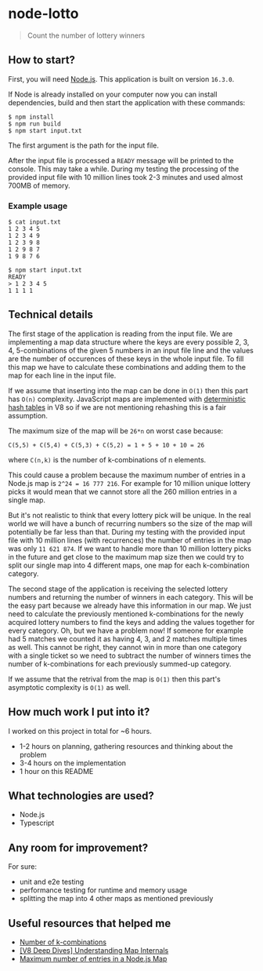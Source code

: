# node-lotto

> Count the number of lottery winners

## How to start?

First, you will need [Node.js](https://nodejs.org/). This application is built on version `16.3.0`.

If Node is already installed on your computer now you can install dependencies, build and then start the application with these commands:

```
$ npm install
$ npm run build
$ npm start input.txt
```

The first argument is the path for the input file.

After the input file is processed a `READY` message will be printed to the console. This may take a while. During my testing the processing of the provided input file with 10 million lines took 2-3 minutes and used almost 700MB of memory.

### Example usage

```
$ cat input.txt
1 2 3 4 5
1 2 3 4 9
1 2 3 9 8
1 2 9 8 7
1 9 8 7 6

$ npm start input.txt
READY
> 1 2 3 4 5
1 1 1 1
```

## Technical details

The first stage of the application is reading from the input file. We are implementing a map data structure where the keys are every possible 2, 3, 4, 5-combinations of the given 5 numbers in an input file line and the values are the number of occurences of these keys in the whole input file. To fill this map we have to calculate these combinations and adding them to the map for each line in the input file.

If we assume that inserting into the map can be done in `O(1)` then this part has `O(n)` complexity. JavaScript maps are implemented with [deterministic hash tables](https://wiki.mozilla.org/User:Jorend/Deterministic_hash_tables) in V8 so if we are not mentioning rehashing this is a fair assumption.

The maximum size of the map will be `26*n` on worst case because:

`C(5,5) + C(5,4) + C(5,3) + C(5,2) = 1 + 5 + 10 + 10 = 26`

where `C(n,k)` is the number of k-combinations of n elements.

This could cause a problem because the maximum number of entries in a Node.js map is `2^24 = 16 777 216`. For example for 10 million unique lottery picks it would mean that we cannot store all the 260 million entries in a single map.

But it's not realistic to think that every lottery pick will be unique. In the real world we will have a bunch of recurring numbers so the size of the map will potentially be far less than that. During my testing with the provided input file with 10 million lines (with recurrences) the number of entries in the map was only `11 621 874`. If we want to handle more than 10 million lottery picks in the future and get close to the maximum map size then we could try to split our single map into 4 different maps, one map for each k-combination category.

The second stage of the application is receiving the selected lottery numbers and returning the number of winners in each category. This will be the easy part because we already have this information in our map. We just need to calculate the previously mentioned k-combinations for the newly acquired lottery numbers to find the keys and adding the values together for every category. Oh, but we have a problem now! If someone for example had 5 matches we counted it as having 4, 3, and 2 matches multiple times as well. This cannot be right, they cannot win in more than one category with a single ticket so we need to subtract the number of winners times the number of k-combinations for each previously summed-up category.

If we assume that the retrival from the map is `O(1)` then this part's asymptotic complexity is `O(1)` as well.

## How much work I put into it?

I worked on this project in total for ~6 hours.

- 1-2 hours on planning, gathering resources and thinking about the problem
- 3-4 hours on the implementation
- 1 hour on this README

## What technologies are used?

- Node.js
- Typescript

## Any room for improvement?

For sure:

- unit and e2e testing
- performance testing for runtime and memory usage
- splitting the map into 4 other maps as mentioned previously

## Useful resources that helped me

- [Number of k-combinations](https://en.wikipedia.org/wiki/Combination#Number_of_k-combinations)
- [[V8 Deep Dives] Understanding Map Internals](https://itnext.io/v8-deep-dives-understanding-map-internals-45eb94a183df)
- [Maximum number of entries in a Node.js Map](https://stackoverflow.com/questions/54452896/maximum-number-of-entries-in-node-js-map)
